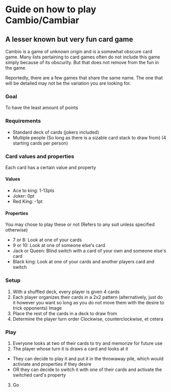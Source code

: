 # Guide on how to play Cambio/Cambiar
## A lesser known but very fun card game
Cambio is a game of unknown origin and is a somewhat obscure card game. Many lists pertaining to card games often do not include this game simply because of its obscurity. But that does not remove from the fun in the game.

Reportedly, there are a few games that share the same name. The one that will be detailed may not be the variation you are looking for.
### Goal
To have the least amount of points
### Requirements
- Standard deck of cards (jokers included)
- Multiple people (So long as there is a sizable card stack to draw from) (4 starting cards per person)
### Card values and properties
Each card has a certain value and property
#### Values
- Ace to king: 1-13pts
- Joker: 0pt
- Red King: -1pt
#### Properties
You may chose to play these or not
(Refers to any suit unless specified otherwise)
- 7 or 8: Look at one of your cards
- 9 or 10: Look at one of someone else's card
- Jack or Queen: Blind switch with a card of your own and someone else's card
- Black king: Look at one of your cards and another players card and switch
### Setup
1. With a shuffled deck, every player is given 4 cards
2. Each player organizes their cards in a 2x2 pattern (alternatively, just do it however you want so long as you do not move them with the desire to trick opponents)
   Image
3. Place the rest of the cards in a deck to draw from
4. Determine the player turn order
   Clockwise, counterclockwise, et cetera
### Play
1. Everyone looks at two of their cards to try and memorize for future use
2. The player whose turn it is draws a card and looks at it
- They can decide to play it and put it in the throwaway pile, which would activiate and properties if they desire
- OR they can decide to switch it with one of their cards and activate the switched card's property
3. Go 
